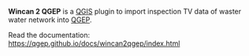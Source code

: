 **Wincan 2 QGEP** is a [QGIS](http://www.qgis.org) plugin to import inspection TV data of waster water network into [QGEP](https://www.qgis.ch/fr/projets/qgep-module-eaux-usees).

Read the documentation: https://qgep.github.io/docs/wincan2qgep/index.html
